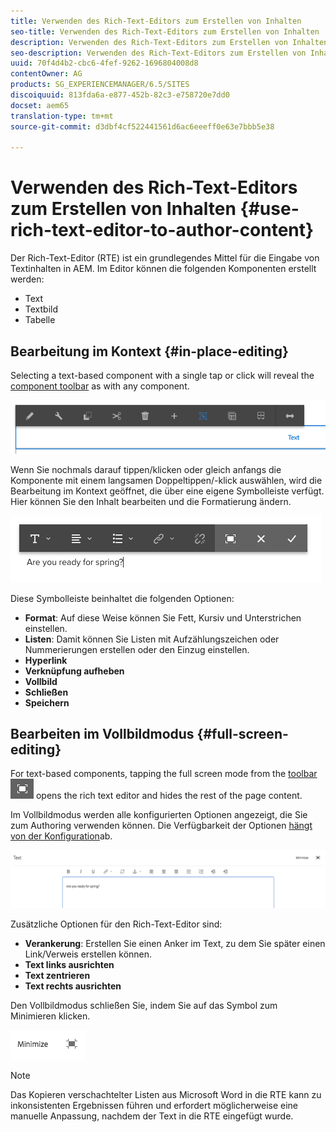 ```yaml
---
title: Verwenden des Rich-Text-Editors zum Erstellen von Inhalten
seo-title: Verwenden des Rich-Text-Editors zum Erstellen von Inhalten
description: Verwenden des Rich-Text-Editors zum Erstellen von Inhalten
seo-description: Verwenden des Rich-Text-Editors zum Erstellen von Inhalten
uuid: 70f4d4b2-cbc6-4fef-9262-1696804008d8
contentOwner: AG
products: SG_EXPERIENCEMANAGER/6.5/SITES
discoiquuid: 813fda6a-e877-452b-82c3-e758720e7dd0
docset: aem65
translation-type: tm+mt
source-git-commit: d3dbf4cf522441561d6ac6eeeff0e63e7bbb5e38

---
```



# Verwenden des Rich-Text-Editors zum Erstellen von Inhalten {#use-rich-text-editor-to-author-content}

Der Rich-Text-Editor (RTE) ist ein grundlegendes Mittel für die Eingabe von Textinhalten in AEM. Im Editor können die folgenden Komponenten erstellt werden:

* Text
* Textbild
* Tabelle 

## Bearbeitung im Kontext {#in-place-editing}

Selecting a text-based component with a single tap or click will reveal the [component toolbar](/help/sites-authoring/editing-content.md#editmovecopypastedeletetouchoptimizedui) as with any component.

![screen_shot_2018-03-21at163054](assets/screen_shot_2018-03-21at163054.png)

Wenn Sie nochmals darauf tippen/klicken oder gleich anfangs die Komponente mit einem langsamen Doppeltippen/-klick auswählen, wird die Bearbeitung im Kontext geöffnet, die über eine eigene Symbolleiste verfügt. Hier können Sie den Inhalt bearbeiten und die Formatierung ändern.

![screen_shot_2018-03-21at163214](assets/screen_shot_2018-03-21at163214.png)

Diese Symbolleiste beinhaltet die folgenden Optionen:

* **Format**: Auf diese Weise können Sie Fett, Kursiv und Unterstrichen einstellen.
* **Listen**: Damit können Sie Listen mit Aufzählungszeichen oder Nummerierungen erstellen oder den Einzug einstellen.
* **Hyperlink**
* **Verknüpfung aufheben**
* **Vollbild**
* **Schließen**
* **Speichern**

## Bearbeiten im Vollbildmodus {#full-screen-editing}

For text-based components, tapping the full screen mode from the [toolbar](#componenttoolbar) ![](do-not-localize/screen_shot_2018-03-21at163236.png) opens the rich text editor and hides the rest of the page content.

Im Vollbildmodus werden alle konfigurierten Optionen angezeigt, die Sie zum Authoring verwenden können. Die Verfügbarkeit der Optionen [hängt von der Konfiguration](/help/sites-administering/rich-text-editor.md)ab.

![screen_shot_2018-03-21at163248](assets/screen_shot_2018-03-21at163248.png)

Zusätzliche Optionen für den Rich-Text-Editor sind:

* **Verankerung**: Erstellen Sie einen Anker im Text, zu dem Sie später einen Link/Verweis erstellen können.
* **Text links ausrichten**
* **Text zentrieren**
* **Text rechts ausrichten**

Den Vollbildmodus schließen Sie, indem Sie auf das Symbol zum Minimieren klicken.

![screen_shot_2018-03-21at163323](assets/screen_shot_2018-03-21at163323.png)

>[!NOTE]
>
>Das Kopieren verschachtelter Listen aus Microsoft Word in die RTE kann zu inkonsistenten Ergebnissen führen und erfordert möglicherweise eine manuelle Anpassung, nachdem der Text in die RTE eingefügt wurde.
